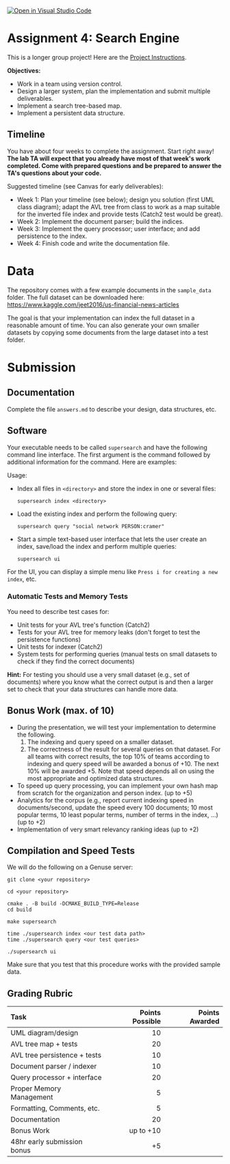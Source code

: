 [![Open in Visual Studio Code](https://classroom.github.com/assets/open-in-vscode-718a45dd9cf7e7f842a935f5ebbe5719a5e09af4491e668f4dbf3b35d5cca122.svg)](https://classroom.github.com/online_ide?assignment_repo_id=12643955&assignment_repo_type=AssignmentRepo)
# Assignment 4: Search Engine 

This is a longer group project! Here are the [Project Instructions](Project_Instructions.pdf).


**Objectives:**

* Work in a team using version control.
* Design a larger system, plan the implementation and submit multiple deliverables.
* Implement a search tree-based map.
* Implement a persistent data structure.


## Timeline 

You have about four weeks to complete the assignment. Start right away! **The lab TA will expect that you already have most of that week's work completed. Come with prepared questions and
be prepared to answer the TA's questions about your code.**

Suggested timeline (see Canvas for early deliverables):

* Week 1: Plan your timeline (see below); design you solution (first UML class diagram); 
    adapt the AVL tree from class to work as a map suitable for the inverted file index and provide tests (Catch2 test would be great).
* Week 2: Implement the document parser; build the indices. 
* Week 3: Implement the query processor; user interface; and add persistence to the index.
* Week 4: Finish code and write the documentation file.

# Data

The repository comes with a few example documents in the `sample_data` folder.
The full dataset can be downloaded here: https://www.kaggle.com/jeet2016/us-financial-news-articles

The goal is that your implementation can index the full dataset in a reasonable amount of time. You can also generate your own smaller datasets by copying some documents 
from the large dataset into a test folder.

# Submission 

## Documentation

Complete the file `answers.md` to describe your design, data structures, etc.


## Software

Your executable needs to be called `supersearch` and have the following command line interface.
The first argument is the command followed by additional information for the command. Here are examples:

Usage:

* Index all files in `<directory>` and store the index in one or several files:
  
  ```
  supersearch index <directory>
  ```

* Load the existing index and perform the following query:
  
  ```
  supersearch query "social network PERSON:cramer"
  ```

* Start a simple text-based user interface that lets the user create an index,
  save/load the index and perform multiple queries:
  
  ```
  supersearch ui
  ```

For the UI, you can display a simple menu like `Press i for creating a new index`, etc.


### Automatic Tests and Memory Tests
You need to describe test cases for:
- Unit tests for your AVL tree's function (Catch2)
- Tests for your AVL tree for memory leaks (don't forget to test the persistence functions)
- Unit tests for indexer (Catch2)
- System tests for performing queries (manual tests on small datasets to check if they find the correct documents)

**Hint:** For testing you should use a very small dataset (e.g., set of documents) where you know what the correct output is 
  and then a larger set to check that your data structures can handle more data.

## Bonus Work (max. of 10)

* During the presentation, we will test your implementation to determine the following. 
    1. The indexing and query speed on a smaller dataset.
    2. The correctness of the result for several queries on that dataset.
  For all teams with correct results, the top 10% of teams according to indexing and query speed will be awarded a bonus of +10. The next 10% will be awarded +5. Note that speed depends all on using the most appropriate and optimized data structures.
* To speed up query processing, you can implement your own hash map from scratch for the organization and person 
  index. (up to +5)
* Analytics for the corpus (e.g., report current indexing speed in documents/second, update the speed every 100 
  documents; 10 most popular terms, 10 least popular terms, number of terms in the index, ...) (up to +2)
* Implementation of very smart relevancy ranking ideas (up to +2)

## Compilation and Speed Tests

We will do the following on a Genuse server:

```
git clone <your repository>

cd <your repository>

cmake . -B build -DCMAKE_BUILD_TYPE=Release
cd build

make supersearch

time ./supersearch index <our test data path>
time ./supersearch query <our test queries>

./supersearch ui
```

Make sure that you test that this procedure works with the provided sample data.


## Grading Rubric

| Task                        | Points Possible | Points Awarded |
| :------------------         | --------------: | -------------: |
| UML diagram/design          | 10              |                |
| AVL tree map + tests        | 20              |                |
| AVL tree persistence + tests| 10              |                |
| Document parser / indexer   | 10              |                |
| Query processor + interface | 20              |                |
| Proper Memory Management    | 5               |                |
| Formatting, Comments, etc.  | 5               |                |
| Documentation               | 20              |                |
| Bonus Work                  | up to +10       |                |
| 48hr early submission bonus | +5              |                |

